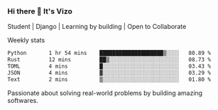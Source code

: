 ### Hi there 👋 It's Vizo

Student | Django | Learning by building | Open to Collaborate

Weekly stats
<!--START_SECTION:waka-->

```txt
Python       1 hr 54 mins    ████████████████████▒░░░░   80.89 %
Rust         12 mins         ██▒░░░░░░░░░░░░░░░░░░░░░░   08.73 %
TOML         4 mins          █░░░░░░░░░░░░░░░░░░░░░░░░   03.43 %
JSON         4 mins          ▓░░░░░░░░░░░░░░░░░░░░░░░░   03.29 %
Text         2 mins          ▒░░░░░░░░░░░░░░░░░░░░░░░░   01.80 %
```

<!--END_SECTION:waka-->


Passionate about solving real-world problems by building amazing softwares.
